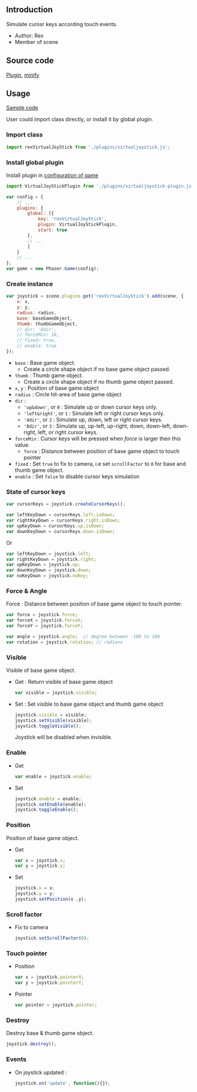 ## Introduction

Simulate curosr keys according touch events.

- Author: Rex
- Member of scene

## Source code

[Plugin](https://github.com/rexrainbow/phaser3-rex-notes/blob/master/plugins/virtualjoystick-plugin.js), [minify](https://github.com/rexrainbow/phaser3-rex-notes/blob/master/plugins/dist/rexvirtualjoystickplugin.min.js)

## Usage

[Sample code](https://github.com/rexrainbow/phaser3-rex-notes/tree/master/examples/virtualjoystick)

User could import class directly, or install it by global plugin.

### Import class

```javascript
import rexVirtualJoyStick from './plugins/virtualjoystick.js';
```

### Install global plugin

Install plugin in [configuration of game](game.md#configuration)

```javascript
import VirtualJoyStickPlugin from './plugins/virtualjoystick-plugin.js';

var config = {
    // ...
    plugins: {
        global: [{
            key: 'rexVirtualJoyStick',
            plugin: VirtualJoyStickPlugin,
            start: true
        },
        // ...
        ]
    }
    // ...
};
var game = new Phaser.Game(config);
```

### Create instance

```javascript
var joystick = scene.plugins.get('rexVirtualJoyStick').add(scene, {
    x: x,
    y: y,
    radius: radius,
    base: baseGameObject,
    thumb: thumbGameObject,
    // dir: '8dir',
    // forceMin: 16,
    // fixed: true,
    // enable: true
});
```

- `base` : Base game object.
    - Create a circle shape object if no base game object passed.
- `thumb` : Thumb game object.
    - Create a circle shape object if no thumb game object passed.
- `x`, `y` : Position of base game object
- `radius` : Circle hit-area of base game object
- `dir` : 
    - `'up&down'`, or `0` : Simulate up or down cursor keys only.
    - `'left&right'`, or `1` : Simulate left or right cursor keys only.
    - `'4dir'`, or `2` : Simulate up, down, left or right cursor keys.
    - `'8dir'`, or `3` : Simulate up, up-left, up-right, down, down-left, down-right, left, or right cursor keys.
- `forceMin` : Cursor keys will be pressed when *force* is larger then this value.
    - `force` : Distance between position of base game object to touch pointer
- `fixed` : Set `true` to fix to camera, i.e set `scrollFactor` to `0` for base and thumb game object.
- `enable` : Set `false` to disable cursor keys simulation

### State of cursor keys

```javascript
var cursorKeys = joystick.createCursorKeys();

var leftKeyDown = cursorKeys.left.isDown;
var rightKeyDown = cursorKeys.right.isDown;
var upKeyDown = cursorKeys.up.isDown;
var downKeyDown = cursorKeys.down.isDown;
```

Or

```javascript
var leftKeyDown = joystick.left;
var rightKeyDown = joystick.right;
var upKeyDown = joystick.up;
var downKeyDown = joystick.down;
var noKeyDown = joystick.noKey;
```

### Force & Angle

Force : Distance between position of base game object to touch pointer.

```javascript
var force = joystick.force;
var forceX = joystick.forceX;
var forceY = joystick.forceY;

var angle = joystick.angle;  // degree between -180 to 180
var rotation = joystick.rotation; // radians
```

### Visible

Visible of base game object.

- Get : Return visible of base game object
    ```javascript
    var visible = joystick.visible;
    ```
- Set : Set visible to base game object and thumb game object
    ```javascript
    joystick.visible = visible;
    joystick.setVisible(visible);
    joystick.toggleVisible();
    ```
    Joystick will be disabled when invisible.

### Enable

- Get
    ```javascript
    var enable = joystick.enable;
    ```
- Set
    ```javascript
    joystick.enable = enable;
    joystick.setEnable(enable);
    joystick.toggleEnable();
    ```

### Position

Position of base game object.

- Get
    ```javascript
    var x = joystick.x;
    var y = joystick.y;
    ```
- Set
    ```javascript
    joystick.x = x;
    joystick.y = y;
    joystick.setPosition(x ,y);
    ```

### Scroll factor

- Fix to camera
    ```javascript
    joystick.setScrollFactor(0);
    ```

### Touch pointer

- Position
    ```javascript
    var x = joystick.pointerX;
    var y = joystick.pointerY;
    ```
- Pointer
    ```javascript
    var pointer = joystick.pointer;
    ```

### Destroy

Destroy base & thumb game object.

```javascript
joystick.destroy();
```

### Events

- On joystick updated :
   ```javascript
   joystick.on('update', function(){});
   ```